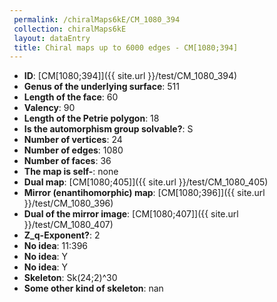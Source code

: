 ```yaml
--- 
 permalink: /chiralMaps6kE/CM_1080_394 
 collection: chiralMaps6kE
 layout: dataEntry
 title: Chiral maps up to 6000 edges - CM[1080;394]
---
```


- **ID**: [CM[1080;394]]({{ site.url }}/test/CM_1080_394)
- **Genus of the underlying surface**: 511
- **Length of the face**: 60
- **Valency**: 90
- **Length of the Petrie polygon**: 18
- **Is the automorphism group solvable?**: S
- **Number of vertices**: 24
- **Number of edges**: 1080
- **Number of faces**: 36
- **The map is self-**: none
- **Dual map**: [CM[1080;405]]({{ site.url }}/test/CM_1080_405)
- **Mirror (enantihomorphic) map**: [CM[1080;396]]({{ site.url }}/test/CM_1080_396)
- **Dual of the mirror image**: [CM[1080;407]]({{ site.url }}/test/CM_1080_407)
- **Z_q-Exponent?**: 2
- **No idea**:  11:396
- **No idea**: Y
- **No idea**: Y
- **Skeleton**: Sk(24;2)^30
- **Some other kind of skeleton**: nan
